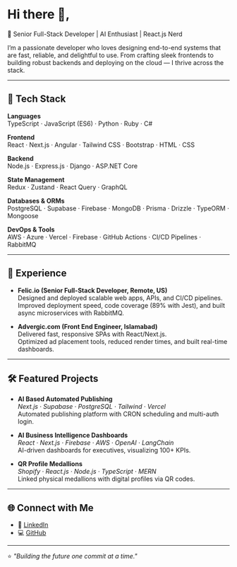 # Hi there 👋,

🚀 Senior Full-Stack Developer | AI Enthusiast | React.js Nerd

I’m a passionate developer who loves designing end-to-end systems that are fast, reliable, and delightful to use. From crafting sleek frontends to building robust backends and deploying on the cloud — I thrive across the stack.

---

## 🔧 Tech Stack

**Languages**  
TypeScript · JavaScript (ES6) · Python · Ruby · C#

**Frontend**  
React · Next.js · Angular · Tailwind CSS · Bootstrap · HTML · CSS

**Backend**  
Node.js · Express.js · Django · ASP.NET Core

**State Management**  
Redux · Zustand · React Query · GraphQL

**Databases & ORMs**  
PostgreSQL · Supabase · Firebase · MongoDB · Prisma · Drizzle · TypeORM · Mongoose

**DevOps & Tools**  
AWS · Azure · Vercel · Firebase · GitHub Actions · CI/CD Pipelines · RabbitMQ

---

## 💼 Experience

- **Felic.io (Senior Full-Stack Developer, Remote, US)**  
  Designed and deployed scalable web apps, APIs, and CI/CD pipelines.  
  Improved deployment speed, code coverage (89% with Jest), and built async microservices with RabbitMQ.

- **Advergic.com (Front End Engineer, Islamabad)**  
  Delivered fast, responsive SPAs with React/Next.js.  
  Optimized ad placement tools, reduced render times, and built real-time dashboards.

---

## 🛠 Featured Projects

- **AI Based Automated Publishing**  
  *Next.js · Supabase · PostgreSQL · Tailwind · Vercel*  
  Automated publishing platform with CRON scheduling and multi-auth login.  

- **AI Business Intelligence Dashboards**  
  *React · Next.js · Firebase · AWS · OpenAI · LangChain*  
  AI-driven dashboards for executives, visualizing 100+ KPIs.  

- **QR Profile Medallions**  
  *Shopify · React.js · Node.js · TypeScript · MERN*  
  Linked physical medallions with digital profiles via QR codes.  

---

## 🌐 Connect with Me

- 💼 [LinkedIn](https://www.linkedin.com/in/your-link-here)  
- 💻 [GitHub](https://github.com/lamebrowndev)

---

⭐️ *"Building the future one commit at a time."*  
